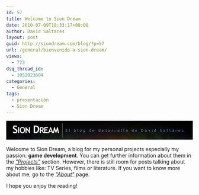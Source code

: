 ```yaml
---
id: 57
title: Welcome to Sion Dream
date: 2010-07-09T18:33:17+00:00
author: David Saltares
layout: post
guid: http://siondream.com/blog/?p=57
url: /general/bienvenido-a-sion-dream/
views:
  - 773
dsq_thread_id:
  - 1852023604
categories:
  - General
tags:
  - presentación
  - Sion Dream
---
```


![siondream-banner.png](/img/wp/siondream-banner.png)

Welcome to Sion Dream, a blog for my personal projects especially my passion: **game development**. You can get further information about them in the *["Projects"](/projects/)* section. However, there is still room for posts talking about my hobbies like: TV Series, films or literature. If you want to know more about me, go to the *["About"](http://about/)* page.

I hope you enjoy the reading!